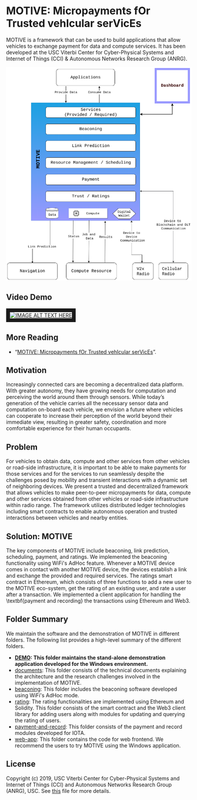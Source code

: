 # MOTIVE: Micropayments fOr Trusted vehIcular serVicEs

MOTIVE is a framework that can be used to build applications that allow vehicles to exchange payment for data and compute services. It has been developed at the USC Viterbi Center for Cyber-Physical Systems and Internet of Things (CCI) & Autonomous Networks Research Group (ANRG).

![MOTIVE Architecture illustration](/documents/Motive-architecture-full.png)

## Video Demo
<a href="http://www.youtube.com/watch?feature=player_embedded&v=qBkDRzxOUrA
" target="_blank"><img src="http://img.youtube.com/vi/qBkDRzxOUrA/0.jpg" 
alt="IMAGE ALT TEXT HERE" width="240" height="180" border="10" /></a>

## More Reading
* “[MOTIVE: Micropayments fOr Trusted vehIcular serVicEs](/documents/Motive.pdf)”. 

## Motivation
Increasingly connected cars are becoming a decentralized data platform. With greater autonomy, they have growing needs for computation and perceiving the world around them through sensors. While today’s generation of the vehicle carries all the necessary sensor data and computation on-board each vehicle, we envision a future where vehicles can cooperate to increase their perception of the world beyond their immediate view, resulting in greater safety, coordination and more comfortable experience for their human occupants.
## Problem
For vehicles to obtain data, compute and other services from other vehicles or road-side infrastructure, it is important to be able to make payments for those services and for the services to run seamlessly despite the challenges posed by mobility and transient interactions with a dynamic set of neighboring devices. We present a trusted and decentralized framework that allows vehicles to make peer-to-peer micropayments for data, compute and other services obtained from other vehicles or road-side infrastructure within radio range. The framework utilizes distributed ledger technologies including smart contracts to enable autonomous operation and trusted interactions between vehicles and nearby entities.
## Solution: MOTIVE
The key components of MOTIVE include beaconing, link prediction, scheduling, payment, and ratings. We implemented the beaconing functionality using WiFi's AdHoc feature. Whenever a MOTIVE device comes in contact with another MOTIVE device, the devices establish a link and exchange the provided and required services. The ratings smart contract in Ethereum, which consists of three functions to add a new user to the MOTIVE eco-system, get the rating of an existing user, and rate a user after a transaction. We implemented a client application for handling the \textbf{payment and recording} the transactions using Ethereum and Web3.

## Folder Summary
We maintain the software and the demonstration of MOTIVE in different folders. The following list provides a high-level summary of the different folders.

* **[DEMO](/demo/): This folder maintains the stand-alone demonstration application developed for the Windows environment.**
* [documents](/documents/): This folder consists of the technical documents explaining the architecture and the research challenges involved in the implementation of MOTIVE.
* [beaconing](/beaconing/): This folder includes the beaconing software developed using WiFi's AdHoc mode. 
* [rating](/rating/): The rating functionalities are implemented using Ethereum and Solidity. This folder consists of the smart contract and the Web3 client library for adding users along with modules for updating and querying the rating of users.
* [payment-and-record](/payment-and-record/): This folder consists of the payment and record modules developed for IOTA.
* [web-app](/web-app/): This folder contains the code for web frontend. We recommend the users to try MOTIVE using the Windows application.

## License
Copyright (c) 2019, USC Viterbi Center for Cyber-Physical Systems and Internet of Things (CCI) and Autonomous Networks Research Group (ANRG), USC. See [this](LICENSE.txt) file for more details.
